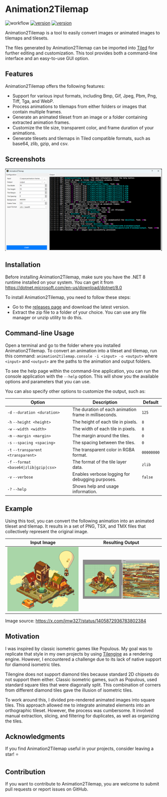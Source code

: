 # Animation2Tilemap

![workflow](https://img.shields.io/github/actions/workflow/status/vonhoff/Animation2Tilemap/dotnet.yml)
[![version](https://img.shields.io/badge/version-1.2.0-blue)](https://github.com/vonhoff/Animation2Tilemap/releases)
[![version](https://img.shields.io/badge/license-MIT-blue)](LICENSE)

Animation2Tilemap is a tool to easily convert images or animated images to tilemaps and tilesets.

The files generated by Animation2Tilemap can be imported into [Tiled](https://www.mapeditor.org/) for further editing
and customization. This tool provides both a command-line interface and an easy-to-use GUI option.

## Features

Animation2Tilemap offers the following features:

- Support for various input formats, including Bmp, Gif, Jpeg, Pbm, Png, Tiff, Tga, and WebP.
- Process animations to tilemaps from either folders or images that contain multiple frames.
- Generate an animated tileset from an image or a folder containing extracted animation frames.
- Customize the tile size, transparent color, and frame duration of your animations.
- Generate tilesets and tilemaps in Tiled compatible formats, such as base64, zlib, gzip, and csv.

## Screenshots

![Program screenshot](screenshot.png)

## Installation

Before installing Animation2Tilemap, make sure you have the .NET 8 runtime installed on your system. You can get it
from https://dotnet.microsoft.com/en-us/download/dotnet/8.0

To install Animation2Tilemap, you need to follow these steps:

- Go to the [releases page](https://github.com/vonhoff/Animation2Tilemap/releases) and download the latest version.
- Extract the zip file to a folder of your choice. You can use any file manager or unzip utility to do this.

## Command-line Usage

Open a terminal and go to the folder where you installed Animation2Tilemap. To convert an animation into a tileset and
tilemap, run this command: `animation2tilemap.console -i <input> -o <output>` where `<input>` and `<output>` are the
paths to the animation and output folders.

To see the help page within the command-line application, you can run the console application with the `--help` option.
This will show you the available options and parameters that you can use.

You can also specify other options to customize the output, such as:

| Option                                    | Description                                           | Default    |
|-------------------------------------------|-------------------------------------------------------|------------|
| `-d` `--duration <duration>`              | The duration of each animation frame in milliseconds. | `125`      |
| `-h` `--height <height>`                  | The height of each tile in pixels.                    | `8`        |
| `-w` `--width <width>`                    | The width of each tile in pixels.                     | `8`        |
| `-m` `--margin <margin>`                  | The margin around the tiles.                          | `0`        |
| `-s` `--spacing <spacing>`                | The spacing between the tiles.                        | `0`        |
| `-t` `--transparent <transparent>`        | The transparent color in RGBA format.                 | `00000000` |
| `-f` `--format <base64\|zlib\|gzip\|csv>` | The format of the tile layer data.                    | `zlib`     |
| `-v` `--verbose`                          | Enables verbose logging for debugging purposes.       | `false`    |
| `-?` `--help`                             | Shows help and usage information.                     |            |

## Example

Using this tool, you can convert the following animation into an animated tileset and tilemap. It results in a set
of PNG, TSX, and TMX files that collectively represent the original image.

|        Input Image        |      Resulting Output       |
|:-------------------------:|:---------------------------:|
| ![Input image](input.gif) | ![Output image](result.png) |

Image source: https://x.com/jmw327/status/1405872936783802384

## Motivation

I was inspired by classic isometric games like Populous. My goal was to replicate that style in my own projects by using
[Tilengine](https://www.tilengine.org/) as a rendering engine. However, I encountered a challenge due to its lack of
native support for diamond isometric tiles.

Tilengine does not support diamond tiles because standard 2D chipsets do not support them either. Classic isometric
games, such as Populous, used standard square tiles that were diagonally split. This combination of corners from
different diamond tiles gave the illusion of isometric tiles.

To work around this, I divided pre-rendered animated images into square tiles. This approach allowed me to integrate
animated elements into an orthographic tileset. However, the process was cumbersome. It involved manual extraction,
slicing, and filtering for duplicates, as well as organizing the tiles.

## Acknowledgments

If you find Animation2Tilemap useful in your projects, consider leaving a star! ⭐

## Contribution

If you want to contribute to Animation2Tilemap, you are welcome to submit pull requests or report issues on GitHub.
